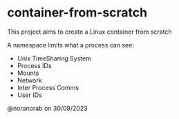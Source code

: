 # container-from-scratch

This project aims to create a Linux container from scratch

A namespace limits what a process can see:
<ul>
  <li>Unix TimeSharing System</li>
  <li>Process IDs</li>
  <li>Mounts</li>
  <li>Network</li>
  <li>Inter Process Comms</li>
  <li>User IDs</li>
</ul>

@noranorab on 30/09/2023
